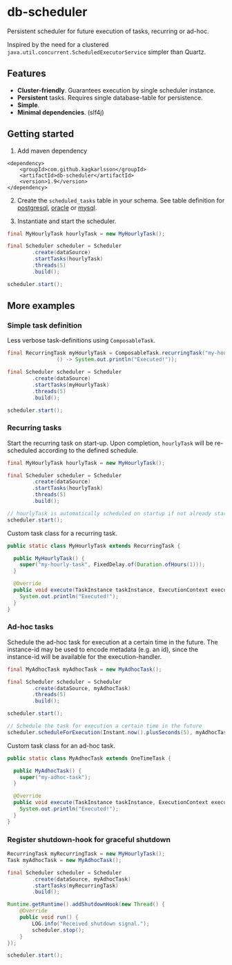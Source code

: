 # db-scheduler

Persistent scheduler for future execution of tasks, recurring or ad-hoc.

Inspired by the need for a clustered `java.util.concurrent.ScheduledExecutorService` simpler than Quartz.

## Features

* **Cluster-friendly**. Guarantees execution by single scheduler instance.
* **Persistent** tasks. Requires single database-table for persistence.
* **Simple**.
* **Minimal dependencies**. (slf4j)

## Getting started

1. Add maven dependency
```
<dependency>
    <groupId>com.github.kagkarlsson</groupId>
  	<artifactId>db-scheduler</artifactId>
  	<version>1.9</version>
</dependency>
```

2. Create the `scheduled_tasks` table in your schema. See table definition for [postgresql](https://github.com/kagkarlsson/db-scheduler/blob/master/src/test/resources/postgresql_tables.sql), [oracle](https://github.com/kagkarlsson/db-scheduler/blob/master/src/test/resources/oracle_tables.sql) or [mysql](https://github.com/kagkarlsson/db-scheduler/blob/master/src/test/resources/mysql_tables.sql).

3. Instantiate and start the scheduler.

```java
final MyHourlyTask hourlyTask = new MyHourlyTask();

final Scheduler scheduler = Scheduler
        .create(dataSource)
        .startTasks(hourlyTask)
        .threads(5)
        .build();

scheduler.start();
```

## More examples

### Simple task definition

Less verbose task-definitions using `ComposableTask`.

```java
final RecurringTask myHourlyTask = ComposableTask.recurringTask("my-hourly-task", FixedDelay.of(ofHours(1)),
                () -> System.out.println("Executed!"));

final Scheduler scheduler = Scheduler
        .create(dataSource)
        .startTasks(myHourlyTask)
        .threads(5)
        .build();

scheduler.start();
```

### Recurring tasks

Start the recurring task on start-up. Upon completion, `hourlyTask` will be re-scheduled according to the defined schedule.

```java
final MyHourlyTask hourlyTask = new MyHourlyTask();

final Scheduler scheduler = Scheduler
        .create(dataSource)
        .startTasks(hourlyTask)
        .threads(5)
        .build();

// hourlyTask is automatically scheduled on startup if not already started (i.e. in the db)
scheduler.start();
```

Custom task class for a recurring task.

```java
public static class MyHourlyTask extends RecurringTask {

  public MyHourlyTask() {
    super("my-hourly-task", FixedDelay.of(Duration.ofHours(1)));
  }

  @Override
  public void execute(TaskInstance taskInstance, ExecutionContext executionContext) {
    System.out.println("Executed!");
  }
}
```



### Ad-hoc tasks

Schedule the ad-hoc task for execution at a certain time in the future. The instance-id may be used to encode metadata (e.g. an id), since the instance-id will be available for the execution-handler.

```java
final MyAdhocTask myAdhocTask = new MyAdhocTask();

final Scheduler scheduler = Scheduler
        .create(dataSource, myAdhocTask)
        .threads(5)
        .build();

scheduler.start();

// Schedule the task for execution a certain time in the future
scheduler.scheduleForExecution(Instant.now().plusSeconds(5), myAdhocTask.instance("1045"));
```

Custom task class for an ad-hoc task.

```java
public static class MyAdhocTask extends OneTimeTask {

  public MyAdhocTask() {
    super("my-adhoc-task");
  }

  @Override
  public void execute(TaskInstance taskInstance, ExecutionContext executionContext) {
    System.out.println("Executed!");
  }
}
```


### Register shutdown-hook for graceful shutdown

```java
RecurringTask myRecurringTask = new MyHourlyTask();
Task myAdhocTask = new MyAdhocTask();

final Scheduler scheduler = Scheduler
        .create(dataSource, myAdhocTask)
        .startTasks(myRecurringTask)
        .build();

Runtime.getRuntime().addShutdownHook(new Thread() {
    @Override
    public void run() {
        LOG.info("Received shutdown signal.");
        scheduler.stop();
    }
});

scheduler.start();
```
